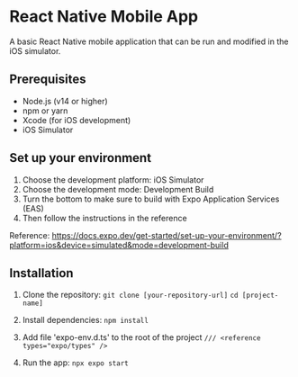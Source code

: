 # React Native Mobile App

A basic React Native mobile application that can be run and modified in the iOS simulator.

## Prerequisites

- Node.js (v14 or higher)
- npm or yarn
- Xcode (for iOS development)
- iOS Simulator

## Set up your environment
1. Choose the development platform: iOS Simulator
2. Choose the development mode: Development Build
3. Turn the bottom to make sure to build with Expo Application Services (EAS)
4. Then follow the instructions in the reference

Reference: https://docs.expo.dev/get-started/set-up-your-environment/?platform=ios&device=simulated&mode=development-build


## Installation

1. Clone the repository:
`git clone [your-repository-url]`
`cd [project-name]`

2. Install dependencies:
`npm install`

3. Add file 'expo-env.d.ts' to the root of the project
`/// <reference types="expo/types" />`

4. Run the app:
`npx expo start`




